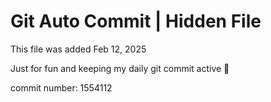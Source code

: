 # Git Auto Commit | Hidden File

This file was added Feb 12, 2025

Just for fun and keeping my daily git commit active 🤪

commit number: 1554112
